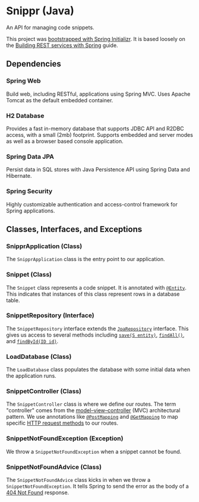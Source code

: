 # Snippr (Java)

An API for managing code snippets.

This project was [bootstrapped with Spring Initializr](https://start.spring.io/#!type=gradle-project&language=java&platformVersion=3.5.3&packaging=jar&jvmVersion=24&groupId=codes.barker&artifactId=snippr&name=snippr&description=An%20API%20for%20managing%20code%20snippets&packageName=codes.barker.snippr&dependencies=web,h2,data-jpa,security). It is based loosely on the [Building REST services with Spring](https://spring.io/guides/tutorials/rest) guide.

## Dependencies

### Spring Web

Build web, including RESTful, applications using Spring MVC. Uses Apache Tomcat as the default embedded container.

### H2 Database

Provides a fast in-memory database that supports JDBC API and R2DBC access, with a small (2mb) footprint. Supports embedded and server modes as well as a browser based console application.

### Spring Data JPA

Persist data in SQL stores with Java Persistence API using Spring Data and Hibernate.

### Spring Security

Highly customizable authentication and access-control framework for Spring applications.

## Classes, Interfaces, and Exceptions

### SnipprApplication (Class)

The `SnipprApplication` class is the entry point to our application.

### Snippet (Class)

The `Snippet` class represents a code snippet. It is annotated with [`@Entity`](https://jakarta.ee/specifications/persistence/3.1/apidocs/jakarta.persistence/jakarta/persistence/entity). This indicates that instances of this class represent rows in a database table.

### SnippetRepository (Interface)

The `SnippetRepository` interface extends the [`JpaRepository`](https://docs.spring.io/spring-data/jpa/reference/api/java/org/springframework/data/jpa/repository/JpaRepository.html) interface. This gives us access to several methods including [`save(S entity)`](https://docs.spring.io/spring-data/commons/docs/current/api/org/springframework/data/repository/CrudRepository.html#save(S)), [`findAll()`](https://docs.spring.io/spring-data/commons/docs/current/api/org/springframework/data/repository/ListCrudRepository.html#findAll()), and [`findById(ID id)`](https://docs.spring.io/spring-data/commons/docs/current/api/org/springframework/data/repository/CrudRepository.html#findById(ID)).

### LoadDatabase (Class)

The `LoadDatabase` class populates the database with some initial data when the application runs.

### SnippetController (Class)

The `SnippetController` class is where we define our routes. The term "controller" comes from the [model–view–controller](https://en.wikipedia.org/wiki/Model%E2%80%93view%E2%80%93controller) (MVC) architectural pattern. We use annotations like [`@PostMapping`](https://docs.spring.io/spring-framework/docs/current/javadoc-api/org/springframework/web/bind/annotation/PostMapping.html) and [`@GetMapping`](https://docs.spring.io/spring-framework/docs/current/javadoc-api/org/springframework/web/bind/annotation/GetMapping.html) to map specific [HTTP request methods](https://developer.mozilla.org/en-US/docs/Web/HTTP/Reference/Methods) to our routes.

### SnippetNotFoundException (Exception)

We throw a `SnippetNotFoundException` when a snippet cannot be found.

### SnippetNotFoundAdvice (Class)

The `SnippetNotFoundAdvice` class kicks in when we throw a `SnippetNotFoundException`. It tells Spring to send the error as the body of a [404 Not Found](https://developer.mozilla.org/en-US/docs/Web/HTTP/Reference/Status/404) response.